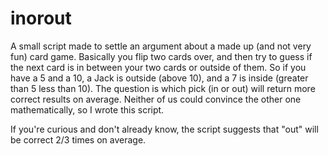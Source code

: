 # inorout
A small script made to settle an argument about a made up (and not very fun) card game. Basically you flip two cards over, and then try 
to guess if the next card is in between your two cards or outside of them. So if you have a 5 and a 10, a Jack is outside (above 10), and
a 7 is inside (greater than 5 less than 10). The question is which pick (in or out) will return more correct results on average. Neither
of us could convince the other one mathematically, so I wrote this script. 

If you're curious and don't already know, the script suggests that "out" will be correct 2/3 times on average. 

